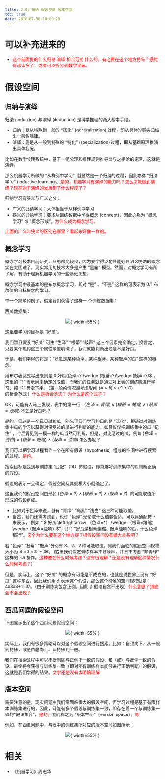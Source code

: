 ```yaml
---
title: 2.01 归纳 假设空间 版本空间
toc: true
date: 2018-07-30 10:00:28
---
```

# 可以补充进来的

- <span style="color:red;">这个前面提的什么归纳 演绎 析合范式 什么的，有必要在这个地方提吗？感觉有点太多了，或者可以拆分到数学里面。</span>


# 假设空间

## 归纳与演绎

归纳 (induction) 与演绎 (deduction) 是科学推理的两大基本手段。

- 归纳：是从特殊到一般的 “泛化” (generalization) 过程，即从具体的事实归结出一般性规律。
- 演绎：则是从一般到特殊的 “特化” (specialization) 过程，即从基础原理推演出具体状况。


比如在数学公理系统中，基于一组公理和推理规则推导出与之相洽的定理，这就是演绎。

那么机器学习所做的 “从样例中学习”  就显然是一个归纳的过程，因此亦称 “归纳学习” (inductive learning)。<span style="color:red;">是的，机器学习有演绎的能力吗？怎么才能做到演绎？现在对于演绎的发展到了什么程度了？</span>

归纳学习有狭义与广义之分：

- 广义的归纳学习：大体相当于从样例中学习
- 狭义的归纳学习：要求从训练数据中学得概念 (concept)，因此亦称为 “概念学习” 或 “概念形成”。<span style="color:red;">为什么成为概念学习。</span>

<span style="color:red;">上面的广义和狭义的区别在哪里？看起来好像一样的。</span>

## 概念学习

概念学习技术目前研究、应用都比较少，因为要学得泛化性能好且语义明确的概念实在太困难了，现实常用的技术大多是产生 “黑箱” 模型。然而，对概念学习有所了解，有助于理解机器学习的一些基础思想。

概念学习中最基本的是布尔概念学习，即对 “是” 、“不是” 这样的可表示为 0/1 布尔值的目标概念的学习。

举一个简单的例子，假定我们获得了这样一 个训练数据集：

西瓜数据集：

<center>

![](http://images.iterate.site/blog/image/180727/6le2ajFjF2.png?imageslim){ width=55% }

</center>

这里要学习的目标是 “好瓜“。

我们暂且假设 “好瓜” 可由 “色泽” “根蒂” “敲声” 这三个因素完全确定，换言之，只要某个瓜的这三个属性取值明确了，我们就能判断出它是不是好瓜。

于是，我们学得的将是：“好瓜是某种色泽、某种根蒂、某种敲声的瓜” 这样的概念。


用布尔表达式写出来则是 $ 好瓜(色泽=?)\wedge (根蒂=?)\wedge (敲声=?)$ ，这里的 “?” 表示尚未确定的取值，而我们的任务就是通过对上表的训练集进行学习，把 “?” 确定下来。（更一般的情况是考虑形如 $(A\wedge B)\vee (C\wedge D)$ 的析合范式 ）<span style="color:red;">什么是析合范式？ 为什么是这个式子？</span>

OK，可能有人马上发现，表中的第一行：$(色泽=青绿)\wedge (根蒂=蜷缩)\wedge (敲声=浊响)$ 不就是好瓜吗？

是的，但这是一个已见过的瓜，别忘了我们学习的目的是 “泛化”，即通过对训练集中瓜的学习以获得对没见过的瓜进行判断的能力。如果仅仅把训练集中的瓜 “记住” ，今后再见到一模一样的瓜当然可判断，但是，对没见过的瓜，例如  $(色泽=浅白)\wedge (根蒂=蜷缩)\wedge (敲声=浊响)$ 怎么办呢？

我们可以把学习过程看作一个在所有假设（hypothesis）组成的空间中进行搜索的过程。<span style="color:red;">是的。</span>

搜索目标是找到与训练集 “匹配”（fit）的假设，即能够将训练集中的瓜判断正确的假设。

假设的表示一旦确定，假设空间及其规模大小就确定了。

这里我们的假设空间由形如 $(色泽=?) \wedge (根蒂=?)\wedge(敲声=?)$  的可能取值所形成的假设组成。

- 比如对于色泽来说，就有 “青绿” “乌黑” “浅白” 这三种可能取值。
- 当然，我们还需考虑到，也许 “色泽” 无论取什么值都合适。可以用通配符 `*` 来表示， 例如 “ $ 好瓜 \leftrightarrow （色泽=*） \wedge （根蒂=踡缩）\wedge（敲声=浊响）$”，即：“好瓜是根蒂蜷缩、敲声浊响的瓜，什么色泽都行”。<span style="color:red;">这个为什么要在这个地方提？根假设空间没有很大关系吧？</span>


若 “色泽” “根蒂” “敲声”分别有 3、2、2 种可能取值，则我们面临的假设空间规模大小为 4 x 3 x 3  = 36。（这里我们假定训练样本不含噪声，并且不考虑 “非青绿” 这样的 $\neg A$ 操作。<span style="color:red;">这种要在什么时候考虑？没有很理解？还是没有理解这种情况什么时候考虑？</span>）

但是，实际上，这个 “好瓜” 的概念有可能是不成立的，也就是说世界上没有 “好瓜” 这种东西，因此我们用 $\phi$ 表示这个假设，那么这个时候的空间规模就是： 4x3x3+1=37。（由于训练集包含正例，因此 $\phi$ 假设自然不出现）<span style="color:red;">什么意思？到底会不会出现？</span>

## 西瓜问题的假设空间

下图显示出了这个西瓜问题假设空间：

<center>

![](http://images.iterate.site/blog/image/180727/h3eJE0KC78.png?imageslim){ width=55% }


</center>

实际上，我们有很多策略可以对这个假设空间进行搜索。比如：自顶向下、从一般到特殊，或是自底向上、从特殊到一般。

我们在搜索过程中可以不断删除与正例不一致的假设、和（或）与反例一致的假设。最终将会获得与训练集一致（即对所有训练样本能够进行正确判断）的假设，这就是我们学得的结果。<span style="color:red;">文字还是没有太明确理解</span>

## 版本空间

需要注意的是，现实问题中我们常面临很大的假设空间，但学习过程是基于有限样本训练集进行的，因此，可能有多个假设与训练集一致，即存在着一个与训练集一致的“假设集合”，<span style="color:red;">是的。</span>我们称之为 “版本空间”（version space）。<span style="color:red;">嗯</span>

例如，在西瓜问题中，与表中的训练集所对应的版本空间如图所示：

<center>

![](http://images.iterate.site/blog/image/180727/B20fl3b7bJ.png?imageslim){ width=55% }


</center>




# 相关

- 《机器学习》周志华
